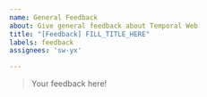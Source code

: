 ```yaml
---
name: General Feedback
about: Give general feedback about Temporal Web
title: "[Feedback] FILL_TITLE_HERE"
labels: feedback
assignees: 'sw-yx'

---
```


> Your feedback here!
